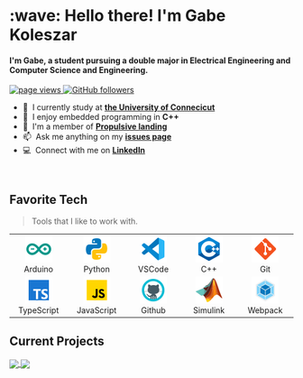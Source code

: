 <h1 align="left" id="gabekole-title">:wave: Hello there! I'm Gabe Koleszar</h1>
<h4 align="left">I'm Gabe, a student pursuing a double major in Electrical Engineering and Computer Science and Engineering.</h4>

<p align="left">
  <a href="https://github.com/gabekole/gabekole">
    <img src="https://komarev.com/ghpvc/?username=gabekole" alt="page views" />
  </a>
  <a href="https://github.com/gabekole?tab=followers">
    <img alt="GitHub followers" src="https://img.shields.io/github/followers/gabekole?color=green&logo=github">
  </a>
</p>

<!--
<a href="#gabekole-title">
  <img align="right" src="https://github-readme-stats.vercel.app/api?username=gabekole&show_icons=true&count_private=true&theme=transparent" alt="GabeKole stats" />
</a>
-->


- :office: &nbsp;I currently study at **[the University of Connecicut](https://uconn.edu/)**
- :seedling: &nbsp;I enjoy embedded programming in **C++**
- :rocket: &nbsp;I'm a member of **[Propulsive landing](https://github.com/Propulsive-Landing)**
- :mailbox: &nbsp;Ask me anything on my **[issues page](https://github.com/gabekole/gabekole/issues)**
- :computer: &nbsp;Connect with me on **[LinkedIn](https://www.linkedin.com/in/gabriel-koleszar-058688214/)**

<br>


<h2 align="left" id="gabekole-tech">Favorite Tech</h2>

> Tools that I like to work with.

<table>
  <tr>
    <td align="center" width="96">
      <a href="#gabekole-tech">
        <img src="./assets/icon-arduino.svg" width="48" height="48" alt="Arduino" />
      </a>
      <br>Arduino
    </td>
    <td align="center" width="96">
      <a href="#gabekole-tech">
        <img src="./assets/icon-python.svg" width="48" height="48" alt="Python" />
      </a>
      <br>Python
    </td>
    <td align="center" width="96">
      <a href="#gabekole-tech">
        <img src="./assets/icon-vscode.svg" width="48" height="48" alt="VsCode" />
      </a>
      <br>VSCode
    </td>
    <td align="center" width="96">
      <a href="#gabekole-tech">
        <img src="./assets/icon-cpp.svg" width="48" height="48" alt="C++" />
      </a>
      <br>C++
    </td>
    <td align="center" width="96">
      <a href="#gabekole-tech">
        <img src="./assets/icon-git.svg" width="48" height="48" alt="Git" />
      </a>
      <br>Git
    </td>
  </tr>
  <tr>
    <td align="center" width="96">
      <a href="#gabekole-tech">
        <img src="./assets/icon-typescript.svg" width="48" height="48" alt="TypeScript" />
      </a>
      <br>TypeScript
    </td>
    <td align="center" width="96">
      <a href="#gabekole-tech">
        <img src="./assets/icon-javascript.svg" width="48" height="48" alt="JavaScript" />
      </a>
      <br>JavaScript
    </td>
    <td align="center" width="96">
      <a href="#gabekole-tech" >
        <img src="./assets/icon-github.svg" width="48" height="48" alt="Github" />
      </a>
      <br>Github
    </td>
    <td align="center" width="96">
      <a href="#gabekole-tech">
        <img src="./assets/icon-simulink.svg" width="48" height="48" alt="Simulink" />
      </a>
      <br>Simulink
    </td> 
        <td align="center" width="96">
      <a href="#gabekole-tech">
        <img src="./assets/icon-webpack.svg" width="48" height="48" alt="Webpack" />
      </a>
      <br>Webpack
    </td>    
    
  </tr>
</table>


<h2 align="left">Current Projects</h2>

<a href="https://github.com/gabekole/FlappyBird">
  <img align="center" src="https://github-readme-stats.vercel.app/api/pin/?username=gabekole&repo=FlappyBird&theme=transparent" />
</a>
<a href="https://github.com/Propulsive-Landing/ground-control">
  <img align="center" src="https://github-readme-stats.vercel.app/api/pin/?username=Propulsive-Landing&repo=ground-control&theme=transparent" />
</a>
<br>

<!--
<h2 align="left">Coding Activity</h2>


[![Gabekole's wakatime stats](https://github-readme-stats.vercel.app/api/wakatime?username=gabekole&compact=true&theme=transparent)](https://github.com/gabekole)
-->

